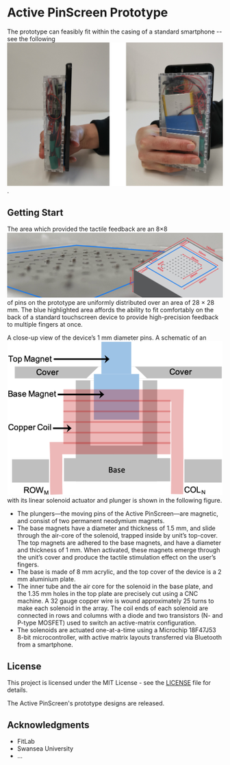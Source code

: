 # Active PinScreen Prototype
The prototype can feasibly fit within the casing of a standard smartphone -- see the following ![figure](studypose.png).

## Getting Start
The area which provided the tactile feedback are an 8×8 ![array](sizeandshape.png) of pins on the prototype are uniformly distributed over an area of 28 × 28 mm. The blue highlighted area affords the ability to fit comfortably on the back of a standard touchscreen device to provide high-precision feedback to multiple fingers at once.

A close-up view of the device’s 1 mm diameter pins. A schematic of an ![individual pin unit](Pin_unit.png) with its linear solenoid actuator and plunger is shown in the following figure.

* The plungers—the moving pins of the Active PinScreen—are magnetic, and consist of two permanent neodymium magnets.
* The base magnets have a diameter and thickness of 1.5 mm, and slide through the air-core of the solenoid, trapped inside by unit’s top-cover. The top magnets are adhered to the base magnets, and have a diameter and thickness of 1 mm. When activated, these magnets emerge through the unit’s cover and produce the tactile stimulation effect on the user’s fingers.
* The base is made of 8 mm acrylic, and the top cover of the device is a 2 mm aluminium plate.
* The inner tube and the air core for the solenoid in the base plate, and the 1.35 mm holes in the top plate are precisely cut using a CNC machine. A 32 gauge copper wire is wound approximately 25 turns to make each solenoid in the array. The coil ends of each solenoid are connected in rows and columns with a diode and two transistors (N- and P-type MOSFET) used to switch an active-matrix configuration.
* The solenoids are actuated one-at-a-time using a Microchip 18F47J53 8-bit microcontroller, with active matrix layouts transferred via Bluetooth from a smartphone.

## License

This project is licensed under the MIT License - see the [LICENSE](LICENSE) file for details.

The Active PinScreen's prototype designs are released.

## Acknowledgments

* FitLab
* Swansea University
* ...

